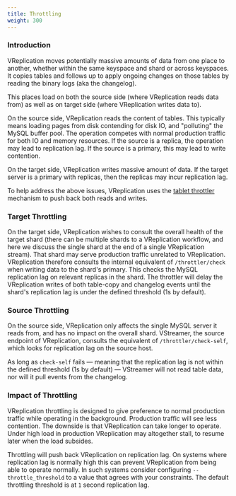 ```yaml
---
title: Throttling
weight: 300
---
```


### Introduction

VReplication moves potentially massive amounts of data from one place to another, whether within the same keyspace and shard or across keyspaces. It copies tables and follows up to apply ongoing changes on those tables by reading the binary logs (aka the changelog).

This places load on both the source side (where VReplication reads data from) as well as on target side (where VReplication writes data to).

On the source side, VReplication reads the content of tables. This typically means loading pages from disk contending for disk IO, and "polluting" the MySQL buffer pool. The operation competes with normal production traffic for both IO and memory resources. If the source is a replica, the operation may lead to replication lag. If the source is a primary, this may lead to write contention.

On the target side, VReplication writes massive amount of data. If the target server is a primary with replicas, then the replicas may incur replication lag.

To help address the above issues, VReplication uses the [tablet throttler](../../features/tablet-throttler/) mechanism to push back both reads and writes.

### Target Throttling

On the target side, VReplication wishes to consult the overall health of the target shard (there can be multiple shards to a VReplication workflow, and here we discuss the single shard at the end of a single VReplication stream). That shard may serve production traffic unrelated to VReplication. VReplication therefore consults the internal equivalent of `/throttler/check` when writing data to the shard's primary. This checks the MySQL replication lag on relevant replicas in the shard. The throttler will delay the VReplication writes of both table-copy and changelog events until the shard's replication lag is under the defined threshold (1s by default).

### Source Throttling

On the source side, VReplication only affects the single MySQL server it reads from, and has no impact on the overall shard. VStreamer, the source endpoint of VReplication, consults the equivalent of `/throttler/check-self`, which looks for replication lag on the source host.

As long as `check-self` fails — meaning that the replication lag is not within the defined threshold (1s by default) — VStreamer will not read table data, nor will it pull events from the changelog.

### Impact of Throttling

VReplication throttling is designed to give preference to normal production traffic while operating in the background. Production traffic will see less contention. The downside is that VReplication can take longer to operate. Under high load in production VReplication may altogether stall, to resume later when the load subsides.

Throttling will push back VReplication on replication lag. On systems where replication lag is normally high this can prevent VReplication from being able to operate normally. In such systems consider configuring `--throttle_threshold` to a value that agrees with your constraints. The default throttling threshold is at `1` second replication lag.
